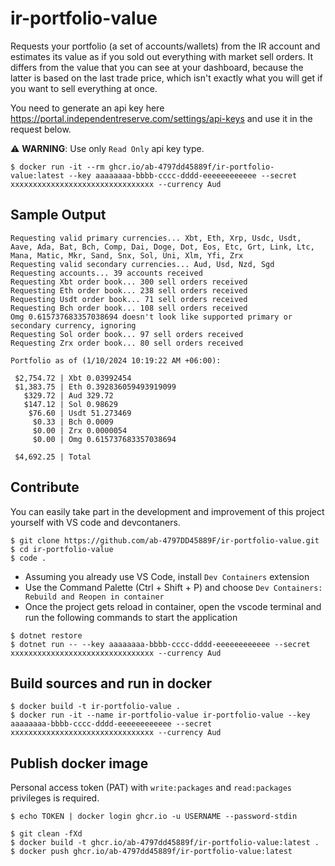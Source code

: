 # ir-portfolio-value

Requests your portfolio (a set of accounts/wallets) from the IR account and estimates its value as if you sold out everything with market sell orders.  It differs from the value that you can see at your dashboard, because the latter is based on the last trade price, which isn't exactly what you will get if you want to sell everything at once.  

You need to generate an api key here https://portal.independentreserve.com/settings/api-keys and use it in the request below.

:warning: **WARNING**: Use only `Read Only` api key type. 

```
$ docker run -it --rm ghcr.io/ab-4797dd45889f/ir-portfolio-value:latest --key aaaaaaaa-bbbb-cccc-dddd-eeeeeeeeeeee --secret xxxxxxxxxxxxxxxxxxxxxxxxxxxxxxxx --currency Aud
```

## Sample Output

```
Requesting valid primary currencies... Xbt, Eth, Xrp, Usdc, Usdt, Aave, Ada, Bat, Bch, Comp, Dai, Doge, Dot, Eos, Etc, Grt, Link, Ltc, Mana, Matic, Mkr, Sand, Snx, Sol, Uni, Xlm, Yfi, Zrx
Requesting valid secondary currencies... Aud, Usd, Nzd, Sgd
Requesting accounts... 39 accounts received
Requesting Xbt order book... 300 sell orders received
Requesting Eth order book... 238 sell orders received
Requesting Usdt order book... 71 sell orders received
Requesting Bch order book... 108 sell orders received
Omg 0.615737683357038694 doesn't look like supported primary or secondary currency, ignoring
Requesting Sol order book... 97 sell orders received
Requesting Zrx order book... 80 sell orders received

Portfolio as of (1/10/2024 10:19:22 AM +06:00):

 $2,754.72 | Xbt 0.03992454
 $1,383.75 | Eth 0.392836059493919099
   $329.72 | Aud 329.72
   $147.12 | Sol 0.98629
    $76.60 | Usdt 51.273469
     $0.33 | Bch 0.0009
     $0.00 | Zrx 0.0000054
     $0.00 | Omg 0.615737683357038694

 $4,692.25 | Total
```


## Contribute

You can easily take part in the development and improvement of this project yourself with VS code and devcontaners.

```
$ git clone https://github.com/ab-4797DD45889F/ir-portfolio-value.git
$ cd ir-portfolio-value
$ code . 
```

- Assuming you already use VS Code, install `Dev Containers` extension
- Use the Command Palette (Ctrl + Shift + P) and choose `Dev Containers: Rebuild and Reopen in container`
- Once the project gets reload in container, open the vscode terminal and run the following commands to start the application

```
$ dotnet restore
$ dotnet run -- --key aaaaaaaa-bbbb-cccc-dddd-eeeeeeeeeeee --secret xxxxxxxxxxxxxxxxxxxxxxxxxxxxxxxx --currency Aud
```

## Build sources and run in docker

```
$ docker build -t ir-portfolio-value .
$ docker run -it --name ir-portfolio-value ir-portfolio-value --key aaaaaaaa-bbbb-cccc-dddd-eeeeeeeeeeee --secret xxxxxxxxxxxxxxxxxxxxxxxxxxxxxxxx --currency Aud
```

## Publish docker image

Personal access token (PAT) with `write:packages` and `read:packages` privileges is required.

```
$ echo TOKEN | docker login ghcr.io -u USERNAME --password-stdin 
```

```
$ git clean -fXd
$ docker build -t ghcr.io/ab-4797dd45889f/ir-portfolio-value:latest .
$ docker push ghcr.io/ab-4797dd45889f/ir-portfolio-value:latest
```
